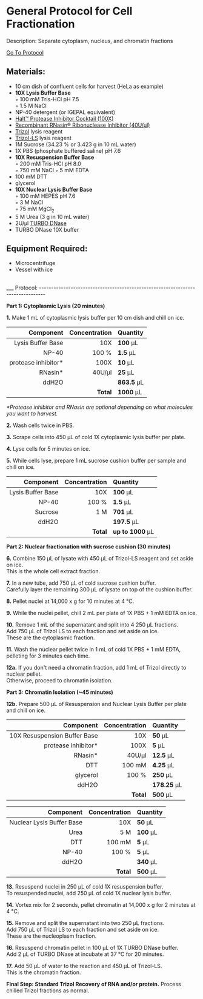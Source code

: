 General Protocol for Cell Fractionation
================================================================================
Description: Separate cytoplasm, nucleus, and chromatin fractions

[Go To Protocol](#protocol)

Materials:
--------------------------------------------------------------------------------
  * 10 cm dish of confluent cells for harvest (HeLa as example) 
  * **10X Lysis Buffer Base**  
    ◦ 100 mM Tris-HCl pH 7.5  
    ◦ 1.5 M NaCl
  * NP-40 detergent (or IGEPAL equivalent)
  * [Halt™ Protease Inhibitor Cocktail (100X)](https://www.thermofisher.com/order/catalog/product/78438)
  * [Recombinant RNasin® Ribonuclease Inhibitor (40U/µl)](https://www.promega.com/products/rna-analysis/rnase-inhibitor-rna-protection/rnasin-ribonuclease-inhibitor/?catNum=N2515)
  * [Trizol](https://www.thermofisher.com/order/catalog/product/15596026) lysis reagent
  * [Trizol-LS](https://www.thermofisher.com/order/catalog/product/10296010) lysis reagent
  * 1M Sucrose (34.23 % or 3.423 g in 10 mL water)
  * 1X PBS (phosphate buffered saline) pH 7.6
  * **10X Resuspension Buffer Base**  
    ◦ 200 mM Tris-HCl pH 8.0  
    ◦ 750 mM NaCl
    ◦ 5 mM EDTA
  * 100 mM DTT
  * glycerol
  * **10X Nuclear Lysis Buffer Base**  
    ◦ 100 mM HEPES pH 7.6  
    ◦ 3 M NaCl  
    ◦ 75 mM MgCl<sub>2</sub>
  * 5 M Urea (3 g in 10 mL water)
  * 2U/µl [TURBO DNase](https://www.thermofisher.com/order/catalog/product/AM2238?SID=srch-srp-AM2238#/AM2238)
  * TURBO DNase 10X buffer
    
Equipment Required:
--------------------------------------------------------------------------------
  * Microcentrifuge
  * Vessel with ice

<br/>
___
Protocol:
--------------------------------------------------------------------------------

**Part 1: Cytoplasmic Lysis (20 minutes)**  

**1.** Make 1 mL of cytoplasmic lysis buffer per 10 cm dish and chill on ice.

  | Component | Concentration | Quantity | 
  | ---------: | ---------: | :---------- |
  | Lysis Buffer Base | 10X | **100**  µL | 
  | NP-40 | 100 % | **1.5**  µL |
  | protease inhibitor* | 100X | **10**  µL |
  | RNasin* | 40U/µl | **25**  µL |  
  | ddH2O || **863.5**  µL |
  || **Total** | **1000** µL |

  _*Protease inhibitor and RNasin are optional depending on what molecules you want to harvest._

**2.** Wash cells twice in PBS.

**3.** Scrape cells into 450 µL of cold 1X cytoplasmic lysis buffer per plate.

**4.** Lyse cells for 5 minutes on ice.

**5.** While cells lyse, prepare 1 mL sucrose cushion buffer per sample and chill on ice.

  | Component | Concentration | Quantity | 
  | ---------: | ---------: | :---------- |
  | Lysis Buffer Base | 10X | **100**  µL | 
  | NP-40 | 100 % | **1.5**  µL |
  | Sucrose | 1 M | **701**  µL |
  | ddH2O || **197.5**  µL |
  || **Total** | **up to 1000** µL |

**Part 2: Nuclear fractionation with sucrose cushion (30 minutes)** 

**6.** Combine 150 µL of lysate with 450 µL of Trizol-LS reagent and set aside on ice. <br/> This is the whole cell extract fraction.

**7.** In a new tube, add 750 µL of cold sucrose cushion buffer. <br/> Carefully layer the remaining 300 µL of lysate on top of the cushion buffer.

**8.** Pellet nuclei at 14,000 x g for 10 minutes at 4 °C.

**9.** While the nuclei pellet, chill 2 mL per plate of 1X PBS + 1 mM EDTA on ice. 

**10.** Remove 1 mL of the supernatant and split into 4 250 µL fractions. <br/> Add 750 µL of Trizol LS to each fraction and set aside on ice. <br/> These are the cytoplasmic fraction.

**11.** Wash the nuclear pellet twice in 1 mL of cold 1X PBS + 1 mM EDTA, <br/> pelleting for 3 minutes each time.

**12a.** If you don't need a chromatin fraction, add 1 mL of Trizol directly to nuclear pellet. <br/> Otherwise, proceed to chromatin isolation.

**Part 3: Chromatin Isolation (~45 minutes)** 

**12b.** Prepare 500 µL of Resuspension and Nuclear Lysis Buffer per plate and chill on ice.

  | Component | Concentration | Quantity | 
  | ---------: | ---------: | :---------- |
  | 10X Resuspension Buffer Base | 10X | **50**  µL | 
  | protease inhibitor* | 100X | **5**  µL |
  | RNasin* | 40U/µl | **12.5**  µL |
  | DTT | 100 mM | **4.25**  µL |
  | glycerol | 100 % | **250**  µL |
  | ddH2O || **178.25**  µL |
  || **Total** | **500** µL |

  | Component | Concentration | Quantity | 
  | ---------: | ---------: | :---------- |
  | Nuclear Lysis Buffer Base | 10X | **50**  µL | 
  | Urea | 5 M | **100**  µL |
  | DTT | 100 mM | **5**  µL |
  | NP-40 | 100 % | **5**  µL |
  | ddH2O || **340**  µL |
  || **Total** | **500** µL |

  
**13.** Resuspend nuclei in 250 µL of cold 1X resuspension buffer. <br/> To resuspended nuclei, add 250 µL of cold 1X nuclear lysis buffer.

**14.** Vortex mix for 2 seconds, pellet chromatin at 14,000 x g for 2 minutes at 4 °C.

**15.** Remove and split the supernatant into two 250 µL fractions. <br/> Add 750 µL of Trizol LS to each fraction and set aside on ice. <br/> These are the nucleoplasm fraction.

**16.** Resuspend chromatin pellet in 100 µL of 1X TURBO DNase buffer. <br/> Add 2 µL of TURBO DNase at incubate at 37 °C for 20 minutes.

**17.** Add 50 µL of water to the reaction and 450 µL of Trizol-LS. <br/> This is the chromatin fraction.

**Final Step: Standard Trizol Recovery of RNA and/or protein.**
Process chilled Trizol fractions as normal.
